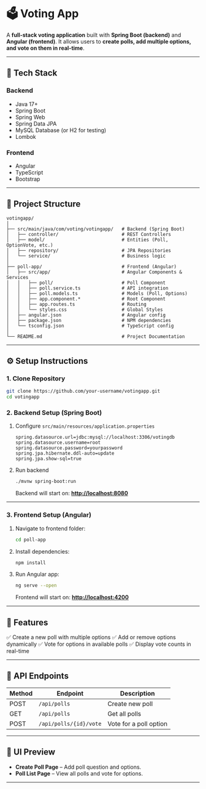 # 🗳️ Voting App

A **full-stack voting application** built with **Spring Boot (backend)** and **Angular (frontend)**.
It allows users to **create polls, add multiple options, and vote on them in real-time**.

---

## 🚀 Tech Stack

### Backend

* Java 17+
* Spring Boot
* Spring Web
* Spring Data JPA
* MySQL Database (or H2 for testing)
* Lombok

### Frontend

* Angular
* TypeScript
* Bootstrap

---

## 📂 Project Structure

```
votingapp/
│
├── src/main/java/com/voting/votingapp/   # Backend (Spring Boot)
│   ├── controller/                       # REST Controllers
│   ├── model/                            # Entities (Poll, OptionVote, etc.)
│   ├── repository/                       # JPA Repositories
│   └── service/                          # Business logic
│
├── poll-app/                             # Frontend (Angular)
│   ├── src/app/                          # Angular Components & Services
│   │   ├── poll/                         # Poll Component
│   │   ├── poll.service.ts               # API integration
│   │   ├── poll.models.ts                # Models (Poll, Options)
│   │   ├── app.component.*               # Root Component
│   │   ├── app.routes.ts                 # Routing
│   │   └── styles.css                    # Global Styles
│   ├── angular.json                      # Angular config
│   ├── package.json                      # NPM dependencies
│   └── tsconfig.json                     # TypeScript config
│
└── README.md                             # Project Documentation
```

---

## ⚙️ Setup Instructions

### 1. Clone Repository

```sh
git clone https://github.com/your-username/votingapp.git
cd votingapp
```

### 2. Backend Setup (Spring Boot)

1. Configure `src/main/resources/application.properties`

   ```properties
   spring.datasource.url=jdbc:mysql://localhost:3306/votingdb
   spring.datasource.username=root
   spring.datasource.password=yourpassword
   spring.jpa.hibernate.ddl-auto=update
   spring.jpa.show-sql=true
   ```
2. Run backend

   ```sh
   ./mvnw spring-boot:run
   ```

   Backend will start on: **[http://localhost:8080](http://localhost:8080)**

---

### 3. Frontend Setup (Angular)

1. Navigate to frontend folder:

   ```sh
   cd poll-app
   ```
2. Install dependencies:

   ```sh
   npm install
   ```
3. Run Angular app:

   ```sh
   ng serve --open
   ```

   Frontend will start on: **[http://localhost:4200](http://localhost:4200)**

---

## 📝 Features

✅ Create a new poll with multiple options
✅ Add or remove options dynamically
✅ Vote for options in available polls
✅ Display vote counts in real-time

---

## 🔗 API Endpoints

| Method | Endpoint               | Description            |
| ------ | ---------------------- | ---------------------- |
| POST   | `/api/polls`           | Create new poll        |
| GET    | `/api/polls`           | Get all polls          |
| POST   | `/api/polls/{id}/vote` | Vote for a poll option |

---

## 🎨 UI Preview

* **Create Poll Page** – Add poll question and options.
* **Poll List Page** – View all polls and vote for options.

---





